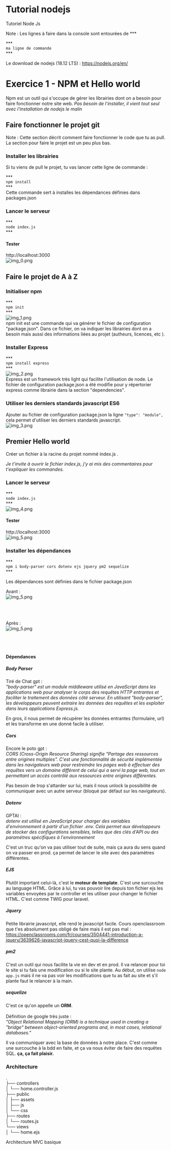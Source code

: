 # Tutorial nodejs

Tutoriel Node Js

Note :
Les lignes à faire dans la console sont entourées de \*\*\*

\*\*\*<br>
`ma ligne de commande`
<br>\*\*\*<br>

Le download de nodejs (18.12 LTS) : https://nodejs.org/en/

# Exercice 1 - NPM et Hello world

Npm est un outil qui s'occupe de gérer les librairies dont on a besoin pour faire fonctionner notre site web.
*Pas besoin de l'installer, il vient tout seul avec l'installation de nodejs le malin*

## Faire fonctionner le projet git

Note :
Cette section décrit comment faire fonctionner le code que tu as pull.
La section pour faire le projet est un peu plus bas.

### Installer les librairies

Si tu viens de pull le projet, tu vas lancer cette ligne de commande :

\*\*\*<br>
`npm install`
<br>\*\*\*<br>
Cette commande sert à installes les dépendances définies dans packages.json

### Lancer le serveur

\*\*\*<br>
`node index.js`
<br>\*\*\*<br>

#### Tester

http://localhost:3000 <br>
![img_0.png](.media/img_0.png)<br>

## Faire le projet de A à Z

### Initialiser npm

\*\*\*<br>
`npm init`
<br>\*\*\*<br>
![img_1.png](.media/img_1.png) <br>
npm init est une commande qui va générer le fichier de configuration "package.json".
Dans ce fichier, on va indiquer les librairies dont on a besoin mais aussi des informations liées au projet (autheurs, licences, etc ).

### Installer Express

\*\*\*<br>
`npm install express`
<br>\*\*\*<br>
![img_2.png](.media/img_2.png) <br>
Express est un framework très light qui facilite l'utilisation de node.
Le fichier de configuration package.json a été modifie pour y répertorier express comme librairie dans la section "dependencies".

### Utiliser les derniers standards javascript ES6

Ajouter au fichier de configuration package.json la ligne `"type": "module",` cela permet d'utiliser les derniers standards javascript.<br>
![img_3.png](.media/img_3.png) <br>

## Premier Hello world

Créer un fichier à la racine du projet nommé index.js .

*Je t'invite à ouvrir le fichier index.js, j'y ai mis des commentaires pour t'expliquer les commandes.*

### Lancer le serveur

\*\*\*<br>
`node index.js`
<br>\*\*\*<br>
![img_4.png](.media/img_4.png) <br>

#### Tester

http://localhost:3000 <br>
![img_5.png](.media/img_5.png) <br>


### Installer les dépendances

\*\*\*<br>
`npm i body-parser cors dotenv ejs jquery pm2 sequelize`
<br>\*\*\*<br>

Les dépendances sont définies dans le fichier package.json

Avant :<br>
![img_5.png](.media/package1.png) <br>
<br>
<br>
<br>

Après :<br>
![img_5.png](.media/package2.png) <br>
<br>
<br>
<br>

#### Dépendances

##### Body Parser

Tiré de Chat gpt : </br>
*"body-parser" est un module middleware utilisé en JavaScript dans les applications web pour analyser le corps des requêtes HTTP entrantes et faciliter le traitement des données côté serveur. En utilisant "body-parser", les développeurs peuvent extraire les données des requêtes et les exploiter dans leurs applications Express.js.*

En gros, il nous permet de récupérer les données entrantes (formulaire, url) et les transforme en une donné facile à utiliser. 

##### Cors

Encore le poto gpt : </br>
*CORS (Cross-Origin Resource Sharing) signifie "Partage des ressources entre origines multiples". C'est une fonctionnalité de sécurité implémentée dans les navigateurs web pour restreindre les pages web à effectuer des requêtes vers un domaine différent de celui qui a servi la page web, tout en permettant un accès contrôlé aux ressources entre origines différentes.*

Pas besoin de trop s'attarder sur lui, mais il nous unlock la possibilité de communiquer avec un autre serveur (bloqué par défaut sur les navigateurs).

##### Dotenv

GPTAI : </br>
*dotenv est utilisé en JavaScript pour charger des variables d'environnement à partir d'un fichier .env. Cela permet aux développeurs de stocker des configurations sensibles, telles que des clés d'API ou des paramètres spécifiques à l'environnement*

C'est un truc qu'on va pas utiliser tout de suite, mais ça aura du sens quand on va passer en prod. ça permet de lancer le site avec des paramètres différentes.

##### EJS

Plutôt important celui-là, c'est le **moteur de template**.
C'est une surcouche au language HTML. Grâce à lui, tu vas pouvoir lire depuis ton fichier ejs les variables envoyées par le controller et les utiliser pour changer le fichier HTML. C'est comme TWIG pour laravel.

##### Jquery

Petite librairie javascript, elle rend le javascript facile.
Cours openclassroom que t'es absolument pas obligé de faire mais il est pas mal : https://openclassrooms.com/fr/courses/3504441-introduction-a-jquery/3639626-javascript-jquery-cest-quoi-la-difference

##### pm2

C'est un outil qui nous facilite la vie en dev et en prod.
Il va relancer pour toi le site si tu fais une modification ou si le site plante.
Au début, on utilise `node app.js` mais il ne va pas voir les modifications que tu as fait au site et s'il plante faut le relancer à la main.

##### sequelize

C'est ce qu'on appelle un **ORM**.<br><br>
Définition de google très juste :<br> 
*"Object Relational Mapping (ORM) is a technique used in creating a "bridge" between object-oriented programs and, in most cases, relational databases."*

Il va communiquer avec la base de données à notre place.
C'est comme une surcouche à la bdd en faite, et 
ça va nous éviter de faire des requêtes SQL. **ça, ça fait plaisir.**


### Architecture

.<br>
├── controllers<br>
│   └── home.controller.js<br>
├── public<br>
│   ├── assets<br>
│   ├── js<br>
│   └── css<br>
├── routes<br>
│   └── routes.js<br>
└── views<br>
│   └── home.ejs<br>

Architecture MVC basique


